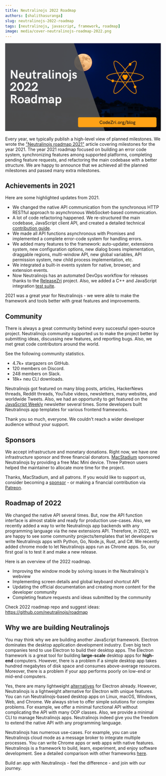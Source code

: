```yaml
---
title: Neutralinojs 2022 Roadmap
authors: [shalithasuranga]
slug: neutralinojs-2022-roadmap
tags: [neutralinojs, javascript, framework, roadmap]
image: media/cover-neutralinojs-roadmap-2022.png
---
```


![](media/cover-neutralinojs-roadmap-2022.png)

Every year, we typically publish a high-level view of planned milestones.
We wrote the ["Neutralinojs roadmap 2021"](https://factsoverflow.com/neutralinojs-2021-roadmap/)
article covering milestones for the year 2021.
The year 2021 roadmap focused on building an error code system, synchronizing features among
supported platforms, completing pending feature requests, and refactoring the main codebase with a
better structure. We are happy to announce that we achieved all the planned milestones and passed many
extra milestones.

<!--truncate-->

## Achievements in 2021

Here are some highlighted updates from 2021.

- We changed the native API communication from the synchronous HTTP RESTful approach to
asynchronous WebSocket-based communication.
- A lot of code refactoring happened. We re-structured the main codebase, JavaScript client API,
and created a detailed technical [contribution guide](https://neutralino.js.org/docs/contributing/framework-developer-guide/).
- We made all API functions asynchronous with Promises and implemented a complete
error-code system for handling errors.
- We added many features to the framework: auto-updater, extensions system, new configuration options,
new dialog boxes implementation, draggable regions, multi-window API, new global variables, API permission
system, new child process implementation, etc.
- We integrated a built-in events system for native, browser, and extension events.
- Now Neutralinojs has an automated DevOps workflow for releases thanks to the
[ReleaseZri](https://github.com/codezri/releasezri) project. Also, we added a C++ and JavaScript
integration [test suite](https://www.youtube.com/watch?v=DdlzDklYHVs).

2021 was a great year for Neutralinojs - we were able to make the framework and tools better with great
features and improvements.

## Community

There is always a great community behind every successful open-source project. Neutralinojs
community supported us to make the project better by submitting ideas, discussing new features,
and reporting bugs. Also, we met great code contributors around the world.

See the following community statistics.

- 4.7k+ stargazers on GitHub.
- 120 members on Discord.
- 248 members on Slack.
- 18k+ neu CLI downloads.

Neutralinojs got featured on many blog posts, articles, HackerNews threads, Reddit threads,
YouTube videos, newsletters, many websites, and worldwide Tweets. Also, we had an opportunity
to get featured on the [JavaScript Weekly](http://jsweekly.com/) newsletter several times. Some developers
built Neutralinojs app templates for various frontend frameworks.

Thank you so much, everyone.
We couldn't reach a wider developer audience without your support.

## Sponsors

We accept infrastructure and monetary donations.
Right now, we have one infrastructure sponsor and three financial donators.
[MacStadium](https://www.macstadium.com/) sponsored Neutralinojs by providing a free Mac Mini device.
Three Patreon users helped the maintainer to allocate more time for the project.

Thanks, MacStadium, and all patrons. If you would like to support us, consider becoming a [sponsor](/sponsors) -
or making a financial contribution via [Patreon](https://www.patreon.com/shalithasuranga).

## Roadmap of 2022

We changed the native API several times. But, now the API function interface is almost
stable and ready for production use-cases. Also, we recently added a way to write Neutralinojs
app backends with any programming language via the new extensions API. Therefore, in 2022, we are happy to see
some community projects/templates that let developers write Neutralinojs apps with Python, Go,
Node.js, Rust, and C#.
We recently added chrome mode to let Neutralinojs apps run as Chrome apps.
So, our first goal is to test it and make a new release.

Here is an overview of the 2022 roadmap.

- Improving the window mode by solving issues in the Neutralinojs's webview
- Implementing screen details and global keyboard shortcut API
- Updating the official documentation and creating more content for the developer community
- Completing feature requests and ideas submitted by the community

Check 2022 roadmap repo and suggest ideas: https://github.com/neutralinojs/roadmap

## Why we are building Neutralinojs
You may think why we are building another JavaScript framework. Electron dominates the desktop
application development industry. Even big tech companies tend to use Electron to build their desktop
apps. The Electron framework is a great tool for building **large-scale** desktop apps for **high-end**
computers. However, there is a problem if a simple desktop app takes hundred megabytes of disk space and consumes
above-average resources. Moreover, there is a problem if your app performs poorly on low-end or mid-end
computers.

Yes, there are many lightweight [alternatives](https://github.com/sudhakar3697/electron-alternatives#js)
for Electron already. However, Neutralinojs is a lightweight
alternative for Electron with unique features. You can run Neutralinojs-based desktop apps on Linux, macOS,
Windows, Web, and Chrome. We always strive to offer simple solutions for complex problems. For example,
we offer a minimal functional API without complicating the API with many OOP classes. Also, we provide a
minimal CLI to manage Neutralinojs apps. Neutralinojs indeed give you the freedom to extend the
native API with any programming language.

Neutralinojs has numerous use-cases. For example, you can use Neutralinojs cloud mode as a message broker
to integrate multiple processes. You can write Chrome apps or web apps with native features.
Neutralinojs is a framework to build, learn, experiment, and enjoy software development. See a
detailed comparison with other frameworks [here](https://github.com/Elanis/web-to-desktop-framework-comparison).

Build an app with Neutralinojs - feel the difference - and join with our journey.

